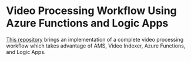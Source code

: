 # Video Processing Workflow Using Azure Functions and Logic Apps

<!-- 
Guidelines on README format: https://review.docs.microsoft.com/help/onboard/admin/samples/concepts/readme-template?branch=master

Guidance on onboarding samples to docs.microsoft.com/samples: https://review.docs.microsoft.com/help/onboard/admin/samples/process/onboarding?branch=master

Taxonomies for products and languages: https://review.docs.microsoft.com/new-hope/information-architecture/metadata/taxonomies?branch=master
-->

[This repository](https://github.com/azureforeducation/demo-videoprocessing) brings an implementation of a complete video processing workflow which takes advantage of AMS, Video Indexer, Azure Functions, and Logic Apps. 
